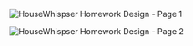 ![HouseWhispser Homework Design - Page 1](https://github.com/user-attachments/assets/5ee978d4-e267-4f02-b284-c1e291e700d5)

![HouseWhispser Homework Design - Page 2](https://github.com/user-attachments/assets/ffe75e0a-1796-444d-80a9-4e7a5a000e12)
